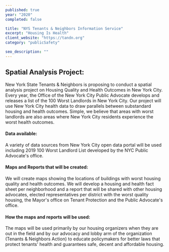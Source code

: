 ```yaml
---
published: true
year: "2020"
completed: false

title: "NYS Tenants & Neighbors Information Service"
excerpt: "Housing Is Health"
client_website: "https://tandn.org"
category: "publicSafety"

seo_description: ""
---
```


## Spatial Analysis Project:
New York State Tenants & Neighbors is proposing to conduct a spatial analysis project on Housing Quality and Health Outcomes in New York City.  Every year, the Office of the New York City Public Advocate develops and releases a list of the 100 Worst Landlords in New York City.  Our project will use New York City health data to draw parallels between substandard housing and health outcomes. Simple, we believe that areas with worst landlords are also areas where New York City residents experience the worst health outcomes.

#### Data available:
A variety of data sources from New York City open data portal will be used including 2019 100 Worst Landlord List developed by the NYC Public Advocate's office.

#### Maps and Reports that will be created:
We will create maps showing the locations of buildings with worst housing quality and health outcomes. We will develop a housing and health fact sheet per neighborhood and a report that will be shared with other housing advocates, elected representatives per district with the worst quality housing, the Mayor's office on Tenant Protection and the Public Advocate's office.

#### How the maps and reports will be used:
The maps will be used primarily by our housing organizers when they are out in the field and by our advocacy and lobby arm of the organization (Tenants & Neighbors Action) to educate policymakers for better laws that protect tenants' health and guarantees safe, decent and affordable housing.